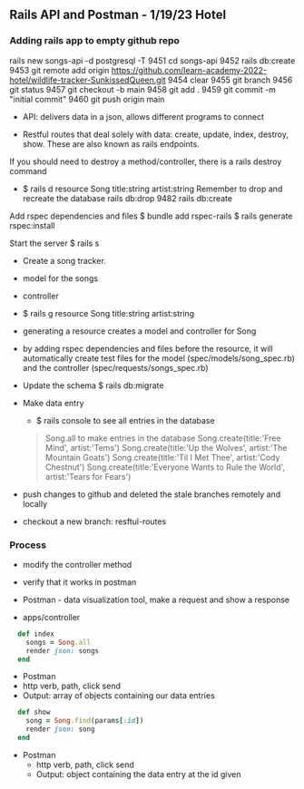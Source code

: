 ## Rails API and Postman - 1/19/23 Hotel

### Adding rails app to empty github repo
rails new songs-api -d postgresql -T
 9451  cd songs-api
 9452  rails db:create
 9453  git remote add origin https://github.com/learn-academy-2022-hotel/wildlife-tracker-SunkissedQueen.git
 9454  clear
 9455  git branch
 9456  git status
 9457  git checkout -b main
 9458  git add .
 9459  git commit -m "initial commit"
 9460  git push origin main

- API: delivers data in a json, allows different programs to connect

- Restful routes that deal solely with data: create, update, index, destroy, show. These are also known as rails endpoints. 


If you should need to destroy a method/controller, there is a rails destroy command
 - $ rails d resource Song title:string artist:string
Remember to drop and recreate the database
rails db:drop
 9482  rails db:create

Add rspec dependencies and files
$ bundle add rspec-rails
$ rails generate rspec:install

Start the server
$ rails s

- Create a song tracker. 
 - model for the songs
 - controller 
 - $ rails g resource Song title:string artist:string

  - generating a resource creates a model and controller for Song
  - by adding rspec dependencies and files before the resource, it will automatically create test files for the model (spec/models/song_spec.rb) and the controller (spec/requests/songs_spec.rb)

- Update the schema
$ rails db:migrate

- Make data entry
  - $ rails console
  to see all entries in the database
  > Song.all
  to make entries in the database
  > Song.create(title:'Free Mind', artist:'Tems')
  > Song.create(title:'Up the Wolves', artist:'The Mountain Goats')
  > Song.create(title:'Til I Met Thee', artist:'Cody Chestnut')
  > Song.create(title:'Everyone Wants to Rule the World', artist:'Tears for Fears')

- push changes to github and deleted the stale branches remotely and locally

- checkout a new branch: resftul-routes

### Process
- modify the controller method
- verify that it works in postman

- Postman - data visualization tool, make a request and show a response

<!-- INDEX -->
- apps/controller
```ruby
  def index
    songs = Song.all
    render json: songs
  end
```
- Postman
 - http verb, path, click send
 - Output: array of objects containing our data entries

<!-- SHOW -->
```ruby
  def show
    song = Song.find(params[:id])
    render json: song
  end
```
- Postman
  - http verb, path, click send
  - Output: object containing the data entry at the id given